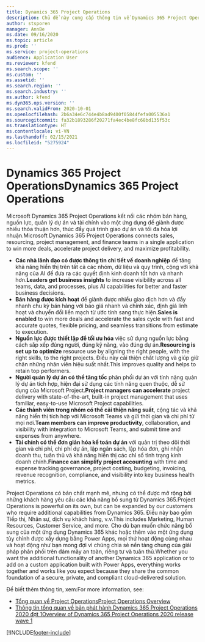 ```yaml
---
title: Dynamics 365 Project Operations
description: Chủ đề này cung cấp thông tin về Dynamics 365 Project Operations.
author: stsporen
manager: AnnBe
ms.date: 09/16/2020
ms.topic: article
ms.prod: ''
ms.service: project-operations
audience: Application User
ms.reviewer: kfend
ms.search.scope: ''
ms.custom: ''
ms.assetid: ''
ms.search.region: ''
ms.search.industry: ''
ms.author: kfend
ms.dyn365.ops.version: ''
ms.search.validFrom: 2020-10-01
ms.openlocfilehash: 2b6a34e6c744e4b8ad9400f05844fefa005536a1
ms.sourcegitcommit: fa32b1893286f20271fa4ec4be8fc68bd135f53c
ms.translationtype: HT
ms.contentlocale: vi-VN
ms.lasthandoff: 02/15/2021
ms.locfileid: "5275924"
---
```

# <a name="dynamics-365-project-operations"></a><span data-ttu-id="a0112-103">Dynamics 365 Project Operations</span><span class="sxs-lookup"><span data-stu-id="a0112-103">Dynamics 365 Project Operations</span></span>

<span data-ttu-id="a0112-104">Microsoft Dynamics 365 Project Operations kết nối các nhóm bán hàng, nguồn lực, quản lý dự án và tài chính vào một ứng dụng để giành được nhiều thỏa thuận hơn, thúc đẩy quá trình giao dự án và tối đa hóa lợi nhuận.</span><span class="sxs-lookup"><span data-stu-id="a0112-104">Microsoft Dynamics 365 Project Operations connects sales, resourcing, project management, and finance teams in a single application to win more deals, accelerate project delivery, and maximize profitability.</span></span>

-   <span data-ttu-id="a0112-105">**Các nhà lãnh đạo có được thông tin chi tiết về doanh nghiệp** để tăng khả năng hiển thị trên tất cả các nhóm, dữ liệu và quy trình, cộng với khả năng của AI để đưa ra các quyết định kinh doanh tốt hơn và nhanh hơn.</span><span class="sxs-lookup"><span data-stu-id="a0112-105">**Leaders get business insights** to increase visibility across all teams, data, and processes, plus AI capabilities for better and faster business decisions.</span></span>
-   <span data-ttu-id="a0112-106">**Bán hàng được kích hoạt** để giành được nhiều giao dịch hơn và đẩy nhanh chu kỳ bán hàng với báo giá nhanh và chính xác, định giá linh hoạt và chuyển đổi liền mạch từ ước tính sang thực hiện.</span><span class="sxs-lookup"><span data-stu-id="a0112-106">**Sales is enabled** to win more deals and accelerate the sales cycle with fast and accurate quotes, flexible pricing, and seamless transitions from estimate to execution.</span></span>
-   <span data-ttu-id="a0112-107">**Nguồn lực được thiết lập để tối ưu hóa** việc sử dụng nguồn lực bằng cách sắp xếp đúng người, đúng kỹ năng, vào đúng dự án.</span><span class="sxs-lookup"><span data-stu-id="a0112-107">**Resourcing is set up to optimize** resource use by aligning the right people, with the right skills, to the right projects.</span></span> <span data-ttu-id="a0112-108">Điều này cải thiện chất lượng và giúp giữ chân những nhân viên hiệu suất nhất.</span><span class="sxs-lookup"><span data-stu-id="a0112-108">This improves quality and helps to retain top performers.</span></span>
-   <span data-ttu-id="a0112-109">**Người quản lý dự án có thể tăng tốc** phân phối dự án với tính năng quản lý dự án tích hợp, hiện đại sử dụng các tính năng quen thuộc, dễ sử dụng của Microsoft Project.</span><span class="sxs-lookup"><span data-stu-id="a0112-109">**Project managers can accelerate** project delivery with state-of-the-art, built-in project management that uses familiar, easy-to-use Microsoft Project capabilities.</span></span>
-   <span data-ttu-id="a0112-110">**Các thành viên trong nhóm có thể cải thiện năng suất**, cộng tác và khả năng hiển thị tích hợp với Microsoft Teams và gửi thời gian và chi phí từ mọi nơi.</span><span class="sxs-lookup"><span data-stu-id="a0112-110">**Team members can improve productivity**, collaboration, and visibility with integration to Microsoft Teams, and submit time and expenses from anywhere.</span></span>
-   <span data-ttu-id="a0112-111">**Tài chính có thể đơn giản hóa kế toán dự án** với quản trị theo dõi thời gian và chi phí, chi phí dự án, lập ngân sách, lập hóa đơn, ghi nhận doanh thu, tuân thủ và khả năng hiển thị các chỉ số tình trạng kinh doanh chính.</span><span class="sxs-lookup"><span data-stu-id="a0112-111">**Finance can simplify project accounting** with time and expense tracking governance, project costing, budgeting, invoicing, revenue recognition, compliance, and visibility into key business health metrics.</span></span>

<span data-ttu-id="a0112-112">Project Operations có bản chất mạnh mẽ, nhưng có thể được mở rộng bởi những khách hàng yêu cầu các khả năng bổ sung từ Dynamics 365.</span><span class="sxs-lookup"><span data-stu-id="a0112-112">Project Operations is powerful on its own, but can be expanded by our customers who require additional capabilities from Dynamics 365.</span></span> <span data-ttu-id="a0112-113">Điều này bao gồm Tiếp thị, Nhân sự, dịch vụ khách hàng, v.v.</span><span class="sxs-lookup"><span data-stu-id="a0112-113">This includes Marketing, Human Resources, Customer Service, and more.</span></span> <span data-ttu-id="a0112-114">Cho dù bạn muốn chức năng bổ sung của một ứng dụng Dynamics 365 khác hoặc thêm vào một ứng dụng tùy chỉnh được xây dựng bằng Power Apps, mọi thứ hoạt động cùng nhau và hoạt động như bạn mong đợi vì chúng chia sẻ nền tảng chung của giải pháp phân phối trên đám mây an toàn, riêng tư và tuân thủ.</span><span class="sxs-lookup"><span data-stu-id="a0112-114">Whether you want the additional functionality of another Dynamics 365 application or to add on a custom application built with Power Apps, everything works together and works like you expect because they share the common foundation of a secure, private, and compliant cloud-delivered solution.</span></span>

<span data-ttu-id="a0112-115">Để biết thêm thông tin, xem:</span><span class="sxs-lookup"><span data-stu-id="a0112-115">For more information, see:</span></span>

- [<span data-ttu-id="a0112-116">Tổng quan về Project Operations</span><span class="sxs-lookup"><span data-stu-id="a0112-116">Project Operations Overview</span></span>](https://dynamics.microsoft.com/en-us/project-operations/overview/)
- [<span data-ttu-id="a0112-117">Thông tin tổng quan về bản phát hành Dynamics 365 Project Operations 2020 đợt 1</span><span class="sxs-lookup"><span data-stu-id="a0112-117">Overview of Dynamics 365 Project Operations 2020 release wave 1</span></span>](https://docs.microsoft.com/dynamics365-release-plan/2020wave1/dynamics365-project-operations/)



[!INCLUDE[footer-include](includes/footer-banner.md)]